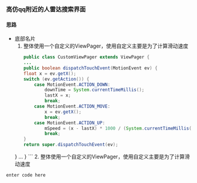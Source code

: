 ### 高仿qq附近的人雷达搜索界面
#### 思路

 - 底部名片
	1. 整体使用一个自定义的ViewPager，使用自定义主要是为了计算滑动速度
		``` java
		public class CustomViewPager extends ViewPager {
		...
		public boolean dispatchTouchEvent(MotionEvent ev) {
        float x = ev.getX();
        switch (ev.getAction()) {
            case MotionEvent.ACTION_DOWN:
                downTime = System.currentTimeMillis();
                lastX = x;
                break;
            case MotionEvent.ACTION_MOVE:
                x = ev.getX();
                break;
            case MotionEvent.ACTION_UP:
                mSpeed = (x - lastX) * 1000 / (System.currentTimeMillis() - downTime);
                break;
        }
        return super.dispatchTouchEvent(ev);
    }
		...
		}
		```
	2. 整体使用一个自定义的ViewPager，使用自定义主要是为了计算滑动速度
``` java
enter code here
```


